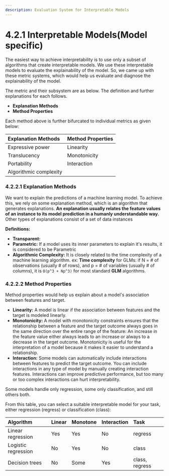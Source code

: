 ```yaml
---
description: Evaluation System for Interpretable Models
---
```


# 4.2.1 Interpretable Models\(Model specific\)

The easiest way to achieve interpretability is to use only a subset of algorithms that create interpretable models. We use these interpretable models to evaluate the explainability of the model. So, we came up with these metric systems, which would help us evaluate and diagnose the explainability of the model.

The metric and their subsystem are as below. The definition and further explanations for each follows.

* **Explanation Methods**
* **Method Properties**

Each method above is further bifurcated to individual metrics as given below:

| Explanation Methods | Method Properties |
| :--- | :--- |
| Expressive power | Linearity |
| Translucency | Monotonicity |
| Portability | Interaction |
| Algorithmic complexity |  |

### 4.2.2.1 Explanation Methods

We want to explain the predictions of a machine learning model. To achieve this, we rely on some explanation method, which is an algorithm that generates explanations. **An explanation usually relates the feature values of an instance to its model prediction in a humanly understandable way.** Other types of explanations consist of a set of data instances 

**Definitions:**

* **Transparent:** 
* **Parametric:** If a model uses its inner parameters to explain it's results, it is considered to be Parametric
* **Algorithmic Complexity:** It is closely related to the time complexity of a machine learning algorithm. ex:  **Time complexity** for GLMs: if N = \# of observations \(usually \# of rows\), and p = \# of variables \(usually \# of columns\), it is `O(p^3 + Np^3)` for most standard **GLM** algorithms.

### 4.2.2.2 Method Properties

Method properties would help us explain about a model's association between features and target. 

* **Linearity:** A model is linear if the association between features and the target is modeled linearly. 
* **Monotonicity:** A model with monotonicity constraints ensures that the relationship between a feature and the target outcome always goes in the same direction over the entire range of the feature: An increase in the feature value either always leads to an increase or always to a decrease in the target outcome. Monotonicity is useful for the interpretation of a model because it makes it easier to understand a relationship. 
* **Interaction:** Some models can automatically include interactions between features to predict the target outcome. You can include interactions in any type of model by manually creating interaction features. Interactions can improve predictive performance, but too many or too complex interactions can hurt interpretability. 

Some models handle only regression, some only classification, and still others both.

From this table, you can select a suitable interpretable model for your task, either regression \(regress\) or classification \(class\):

| Algorithm | Linear | Monotone | Interaction | Task |
| :--- | :--- | :--- | :--- | :--- |
| Linear regression | Yes | Yes | No | regress |
| Logistic regression | No | Yes | No | class |
| Decision trees | No | Some | Yes | class, regress |



